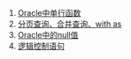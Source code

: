 1. [Oracle中单行函数][01]
2. [分页查询、合并查询、with as][02]
3. [Oracle中的null值][03]
4. [逻辑控制语句][04]


[01]: https://fgq233.github.io/md/oracle/01
[02]: https://fgq233.github.io/md/oracle/02
[03]: https://fgq233.github.io/md/oracle/03
[04]: https://fgq233.github.io/md/oracle/04
[05]: https://fgq233.github.io/md/oracle/05
[06]: https://fgq233.github.io/md/oracle/06
[07]: https://fgq233.github.io/md/oracle/07
[08]: https://fgq233.github.io/md/oracle/08

